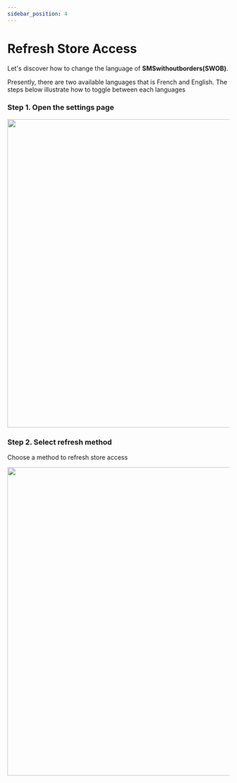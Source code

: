 ```yaml
---
sidebar_position: 4
---
```

# Refresh Store Access

Let's discover how to change the language of  **SMSwithoutborders(SWOB)**.

Presently, there are two available languages that is French and English. The steps below illustrate how to toggle between each languages

### Step 1.  Open the settings page 

<img src="/img/settings .png" height="700" />
 

### Step 2. Select refresh method

Choose a method to refresh store access 

<img src="/img/Screenshot_20220928_110327.png" height="700" />
